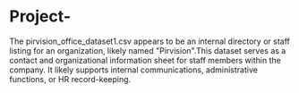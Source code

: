 # Project-
The pirvision_office_dataset1.csv appears to be an internal directory or staff listing for an organization, likely named "Pirvision".This dataset serves as a contact and organizational information sheet for staff members within the company. It likely supports internal communications, administrative functions, or HR record-keeping.
